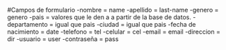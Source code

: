 #Campos de formulario
-nombre = name
-apellido = last-name
-genero = genero
-pais = valores que le den a a partir de la base de datos.
-departamento = igual que pais
-ciudad = igual que pais
-fecha de nacimiento = date
-telefono = tel
-celular = cel
-email = email
-direccion = dir
-usuario = user
-contraseña = pass
